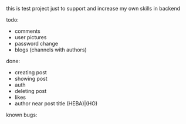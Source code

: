 this is test project just to support and increase my own skills in backend

todo:
- comments
- user pictures
- password change
- blogs (channels with authors)

done:
- creating post
- showing post
- auth
- deleting post
- likes
- author near post title (HEBA)|(HO)

known bugs: